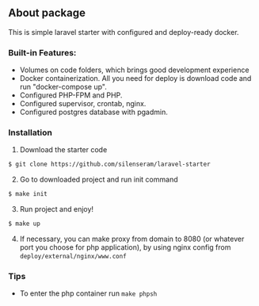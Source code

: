 ## About package

This is simple laravel starter with configured and deploy-ready docker.

### Built-in Features:

- Volumes on code folders, which brings good development experience
- Docker containerization. All you need for deploy is download code and run "docker-compose up".
- Configured PHP-FPM and PHP.
- Configured supervisor, crontab, nginx.
- Configured postgres database with pgadmin.

### Installation

1. Download the starter code
```bash
$ git clone https://github.com/silenseram/laravel-starter
```

2. Go to downloaded project and run init command
```bash
$ make init
```

3. Run project and enjoy!
```bash
$ make up
```

4. If necessary, you can make proxy from domain to 8080 (or whatever port you choose for php application), by using nginx config from ```deploy/external/nginx/www.conf```


### Tips

 - To enter the php container run `make phpsh`